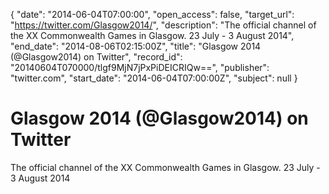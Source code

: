 {
  "date": "2014-06-04T07:00:00", 
  "open_access": false, 
  "target_url": "https://twitter.com/Glasgow2014/", 
  "description": "The official channel of the XX Commonwealth Games in Glasgow. 23 July - 3 August 2014", 
  "end_date": "2014-08-06T02:15:00Z", 
  "title": "Glasgow 2014 (@Glasgow2014) on Twitter", 
  "record_id": "20140604T070000/tlgf9MjN7jPxPiDEICRIQw==", 
  "publisher": "twitter.com", 
  "start_date": "2014-06-04T07:00:00Z", 
  "subject": null
}

# Glasgow 2014 (@Glasgow2014) on Twitter

The official channel of the XX Commonwealth Games in Glasgow. 23 July - 3 August 2014